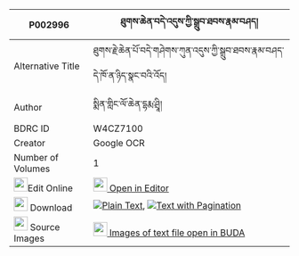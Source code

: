|P002996|ཐུགས་ཆེན་བདེ་འདུས་ཀྱི་སྒྲུབ་ཐབས་རྣམ་བཤད། 
| --- | --- 
|Alternative Title |ཐུགས་རྗེ་ཆེན་པོ་བདེ་གཤེགས་ཀུན་འདུས་ཀྱི་སྒྲུབ་ཐབས་རྣམ་བཤད་དེ་ཁོ་ན་ཉིད་སྣང་བའི་འོད།
|Author| སྨིན་གླིང་ལོ་ཆེན་དྷརྨ་ཤྲཱི།
|BDRC ID | W4CZ7100
|Creator | Google OCR
|Number of Volumes| 1
|<img width="25" src="https://img.icons8.com/color/25/000000/edit-property.png">Edit Online| [<img width="25" src="https://avatars.githubusercontent.com/u/45091458?s=200&v=4"> Open in Editor](http://editor.openpecha.org/P002996)
|<img width="25" src="https://img.icons8.com/fluent/48/000000/download-2.png"/>  Download | [![](https://img.icons8.com/color/20/000000/txt.png)Plain Text](https://github.com/Openpecha/P002996/releases/download/v1/tuk_chen_de_du_kyi_drubtab_nam_plain_P002996.zip), [![](https://img.icons8.com/color/20/000000/txt.png)Text with Pagination](https://github.com/Openpecha/P002996/releases/download/v1/tuk_chen_de_du_kyi_drubtab_nam_pages_P002996.zip)
|<img width="25" src="https://img.icons8.com/plasticine/100/000000/pictures-folder.png"/>  Source Images | [<img width="25" src="https://library.bdrc.io/icons/BUDA-small.svg"> Images of text file open in BUDA](https://library.bdrc.io/show/bdr:W4CZ7100)